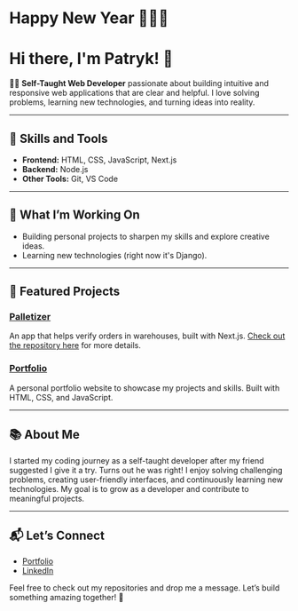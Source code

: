 # Happy New Year 🎉🎉🎉
# Hi there, I'm Patryk! 👋

👨‍💻 **Self-Taught Web Developer** passionate about building intuitive and responsive web applications that are clear and helpful. I love solving problems, learning new technologies, and turning ideas into reality.  

---

## 🚀 Skills and Tools
- **Frontend:** HTML, CSS, JavaScript, Next.js  
- **Backend:** Node.js  
- **Other Tools:** Git, VS Code  

---

## 🌟 What I’m Working On
- Building personal projects to sharpen my skills and explore creative ideas.  
- Learning new technologies (right now it's Django).  

---

## 📂 Featured Projects
### [Palletizer](https://palletizer.netlify.app/)
An app that helps verify orders in warehouses, built with Next.js. [Check out the repository here](https://github.com/yourusername/palletizer) for more details.  

### [Portfolio](https://bochen28.github.io/)
A personal portfolio website to showcase my projects and skills. Built with HTML, CSS, and JavaScript.

---

## 📚 About Me
I started my coding journey as a self-taught developer after my friend suggested I give it a try. Turns out he was right! I enjoy solving challenging problems, creating user-friendly interfaces, and continuously learning new technologies. My goal is to grow as a developer and contribute to meaningful projects.

---

## 📬 Let’s Connect
- [Portfolio](https://bochen28.github.io/)  
- [LinkedIn](https://www.linkedin.com/in/bochen-frontend/)  

Feel free to check out my repositories and drop me a message. Let’s build something amazing together! 🌟
